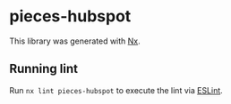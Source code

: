 # pieces-hubspot

This library was generated with [Nx](https://nx.dev).

## Running lint

Run `nx lint pieces-hubspot` to execute the lint via [ESLint](https://eslint.org/).
